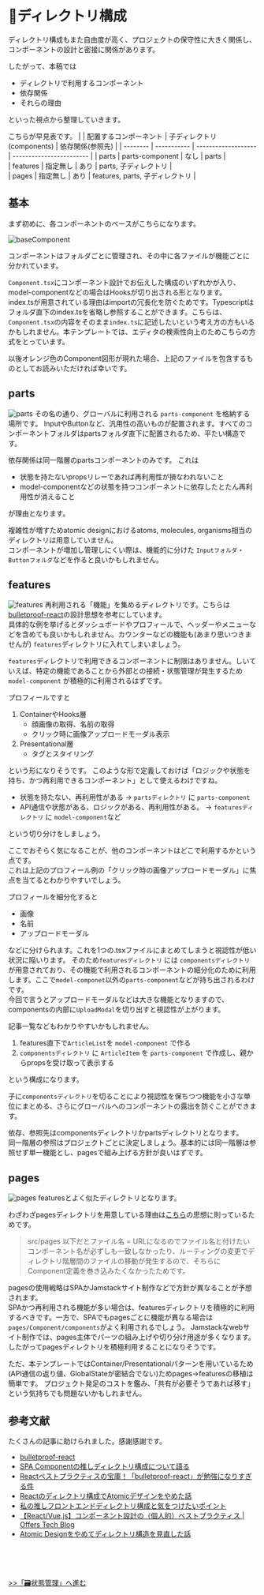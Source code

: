 # 📁ディレクトリ構成

ディレクトリ構成もまた自由度が高く、プロジェクトの保守性に大きく関係し、コンポーネントの設計と密接に関係があります。

したがって、本稿では
* ディレクトリで利用するコンポーネント
* 依存関係
* それらの理由

といった視点から整理していきます。

こちらが早見表です。
|          | 配置するコンポーネント | 子ディレクトリ(components) |           依存関係(参照先)                | 
| -------- | ----------- | ------------------- | ------------------------ | 
| parts    | parts-component       | なし                  | parts                    |           
| features | 指定無し        | あり                  | parts, 子ディレクトリ           |        
| pages    | 指定無し        | あり                  | features, parts, 子ディレクトリ |           

## 基本
まず初めに、各コンポーネントのベースがこちらになります。

![baseComponent](./images/components_basic_structure.png)

コンポーネントはフォルダごとに管理され、その中に各ファイルが機能ごとに分かれています。  

`Component.tsx`にコンポーネント設計でお伝えした構成のいずれかが入り、model-componentなどの場合はHooksが切り出される形となります。  
index.tsが用意されている理由はimportの冗長化を防ぐためです。Typescriptはフォルダ直下のindex.tsを省略し参照することができます。こちらは、`Component.tsx`の内容をそのまま`index.ts`に記述したいという考え方の方もいるかもしれません。本テンプレートでは、エディタの検索性向上のためこちらの方式をとっています。

以後オレンジ色のComponent図形が現れた場合、上記のファイルを包含するものとしてお読みいただければ幸いです。


## parts
![parts](./images/parts_structure.png)
その名の通り、グローバルに利用される `parts-component` を格納する場所です。
InputやButtonなど、汎用性の高いものが配置されます。すべてのコンポーネントフォルダはpartsフォルダ直下に配置されるため、平たい構造です。

依存関係は同一階層のpartsコンポーネントのみです。
これは
* 状態を持たないpropsリレーであれば再利用性が損なわれないこと
* model-componentなどの状態を持つコンポーネントに依存したとたん再利用性が消えること

が理由となります。

複雑性が増すためatomic designにおけるatoms, molecules, organisms相当のディレクトリは用意していません。  
コンポーネントが増加し管理しにくい際は、機能的に分けた `Inputフォルダ`・`Buttonフォルダ`などを作ると良いかもしれません。


## features
![features](./images/features_structure.png)
再利用される「機能」を集めるディレクトリです。こちらは[bulletproof-react](https://github.com/alan2207/bulletproof-react)の設計思想を参考にしています。  
具体的な例を挙げるとダッシュボードやプロフィールで、ヘッダーやメニューなどを含めても良いかもしれません。カウンターなどの機能も(あまり思いつきませんが) `features`ディレクトリに入れてしまいましょう。

`features`ディレクトリで利用できるコンポーネントに制限はありません。しいていえば、特定の機能であることから外部との接続・状態管理が発生するため `model-component` が積極的に利用されるはずです。

プロフィールですと

1. ContainerやHooks層
   * 顔画像の取得、名前の取得
   * クリック時に画像アップロードモーダル表示
2. Presentational層
   * タグとスタイリング

という形になりそうです。
このような形で定義しておけば「ロジックや状態を持ち、かつ再利用できるコンポーネント」として使えるわけですね。

* 状態を持たない、再利用性がある →  `partsディレクトリ` に `parts-component` 
* API通信や状態がある、ロジックがある、再利用性がある。 → `featuresディレクトリ` に `model-component`など

という切り分けをしましょう。

ここでおそらく気になることが、他のコンポーネントはどこで利用するかという点です。  
これは上記のプロフィール例の「クリック時の画像アップロードモーダル」に焦点を当てるとわかりやすいでしょう。

プロフィールを細分化すると
* 画像
* 名前
* アップロードモーダル

などに分けられます。これを1つの.tsxファイルにまとめてしまうと視認性が低い状況に陥いります。
そのため`featuresディレクトリ` には `componentsディレクトリ` が用意されており、その機能で利用されるコンポーネントの細分化のために利用します。ここで`model-componet`以外の`parts-component`などが持ち出されるわけです。  
今回で言うとアップロードモーダルなどは大きな機能となりますので、componentsの内部に`UploadModal`を切り出すと視認性が上がります。

記事一覧などもわかりやすいかもしれません。
1. features直下で`ArticleList`を `model-component` で作る
2. `componentsディレクトリ` に `ArticleItem` を `parts-component` で作成し、親からpropsを受け取って表示する

という構成になります。

子に`componentsディレクトリ`を切ることにより視認性を保ちつつ機能を小さな単位にまとめる、さらにグローバルへのコンポーネントの露出を防ぐことができます。

依存、参照先はcomponentsディレクトリかpartsディレクトリとなります。  
同一階層の参照はプロジェクトごとに決定しましょう。基本的には同一階層は参照せず単一機能とし、pagesで組み上げる方針が良いはずです。


## pages
![pages](./images/pages_structure.png)
featuresとよく似たディレクトリとなります。

わざわざpagesディレクトリを用意している理由は[こちら](https://zenn.dev/yoshiko/articles/99f8047555f700#page)の思想に則っているためです。
> src/pages 以下だとファイル名 = URLになるのでファイル名と付けたいコンポーネント名が必ずしも一致しなかったり、ルーティングの変更でディレクトリ階層間のファイルの移動が発生するので、そちらにComponent定義を巻き込みたくなかったためです。

pagesの使用戦略はSPAかJamstackサイト制作などで方針が異なることが予想されます。  
SPAかつ再利用される機能が多い場合は、featuresディレクトリを積極的に利用するべきです。一方で、SPAでもpagesごとに機能が異なる場合は`pages/Component/components`がよく利用されるでしょう。
Jamstackなwebサイト制作では、pages主体でパーツの組み上げや切り分け用途が多くなります。したがってpagesディレクトリを積極利用することになりそうです。

ただ、本テンプレートではContainer/Presentationalパターンを用いているため(API通信の返り値、GlobalStateが密結合でない)ためpages→featuresの移植は簡単です。
プロジェクト発足のコストを鑑み、「共有が必要そうであれば移す」という気持ちでも問題ないかもしれません。


##  参考文献
たくさんの記事に助けられました。感謝感謝です。
* [bulletproof-react](https://github.com/alan2207/bulletproof-react) 
* [SPA Componentの推しディレクトリ構成について語る](https://zenn.dev/yoshiko/articles/99f8047555f700)
* [Reactベストプラクティスの宝庫！「bulletproof-react」が勉強になりすぎる件](https://zenn.dev/meijin/articles/bulletproof-react-is-best-architecture)
* [Reactのディレクトリ構成でAtomicデザインをやめた話](https://zenn.dev/brachio_takumi/articles/2ab9ef9fbe4159)
* [私の推しフロントエンドディレクトリ構成と気をつけたいポイント](https://zenn.dev/sakito/articles/af87061a5016e6)
* [【React/Vue.js】コンポーネント設計の（個人的）ベストプラクティス | Offers Tech Blog](https://zenn.dev/offers/articles/20220523-component-design-best-practice)
* [Atomic Designをやめてディレクトリ構造を見直した話](https://note.com/tabelog_frontend/n/n07b4077f5cf3)

<br>
<br>
<br>

[>>「🗃️状態管理」へ進む](./state-management.md)